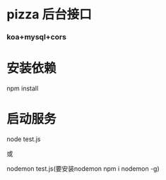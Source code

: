 # pizza 后台接口

### koa+mysql+cors

# 安装依赖
npm install

# 启动服务
node test.js

或

nodemon test.js(要安装nodemon npm i nodemon -g)


